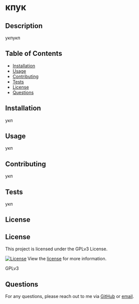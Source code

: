 
# кпук

## Description

укпукп

## Table of Contents
- [Installation](#installation)
- [Usage](#usage)
- [Contributing](#contributing)
- [Tests](#tests)
- [License](#license)
- [Questions](#questions)

## Installation

укп

## Usage

укп

## Contributing

укп

## Tests

укп

## License


## License

This project is licensed under the GPLv3 License.

[![License](https://img.shields.io/badge/License-GPLv3-brightgreen.svg)](https://opensource.org/licenses/GPLv3)
View the [license](https://opensource.org/licenses/GPLv3) for more information.


GPLv3

## Questions

For any questions, please reach out to me via [GitHub](https://github.com/керекр) or [email](mailto:кер).
